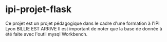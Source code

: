 # ipi-projet-flask
Ce projet est un projet pédagogique dans le cadre d'une formation à l'IPI Lyon
BILLIE EST ARRIVE
Il est important de noter que la base de donnée à été faite avec l'outil mysql Workbench.
